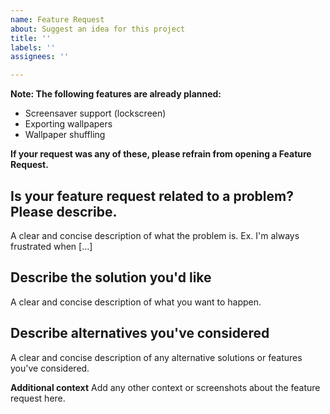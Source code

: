 ```yaml
---
name: Feature Request
about: Suggest an idea for this project
title: ''
labels: ''
assignees: ''

---
```


**Note:
The following features are already planned:**
- Screensaver support (lockscreen)
- Exporting wallpapers
- Wallpaper shuffling

**If your request was any of these, please refrain from opening a Feature Request.**

## Is your feature request related to a problem? Please describe.
A clear and concise description of what the problem is. Ex. I'm always frustrated when [...]

## Describe the solution you'd like
A clear and concise description of what you want to happen.

## Describe alternatives you've considered
A clear and concise description of any alternative solutions or features you've considered.

**Additional context**
Add any other context or screenshots about the feature request here.
